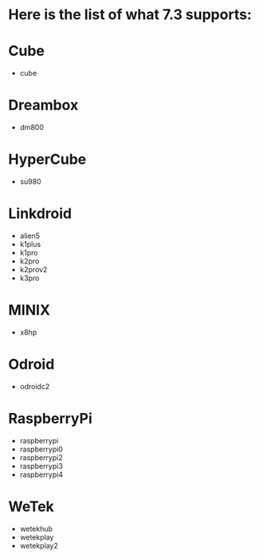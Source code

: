 # Here is the list of what 7.3 supports:

# Cube
* cube

# Dreambox
* dm800

# HyperCube
* su980

# Linkdroid
* alien5
* k1plus
* k1pro
* k2pro
* k2prov2
* k3pro

# MINIX
* x8hp

# Odroid
* odroidc2

# RaspberryPi
* raspberrypi
* raspberrypi0
* raspberrypi2
* raspberrypi3
* raspberrypi4

# WeTek
* wetekhub
* wetekplay
* wetekplay2
